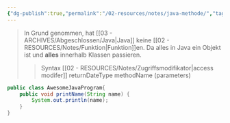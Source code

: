 ```yaml
---
{"dg-publish":true,"permalink":"/02-resources/notes/java-methode/","tags":["code/java"],"updated":"2024-10-24T11:22:12.267+02:00"}
---
```


>In Grund genommen, hat [[03 - ARCHIVES/Abgeschlossen/Java\|Java]] keine [[02 - RESOURCES/Notes/Funktion\|Funktion]]en. Da alles in Java ein Objekt ist und **alles** innerhalb Klassen passieren.
>>Syntax
>>[[02 - RESOURCES/Notes/Zugriffsmodifikator\|access modifer]] returnDateType methodName (parameters) 

```java
public class AwesomeJavaProgram{
	public void printName(String name) {
		System.out.println(name);
	}
}
```